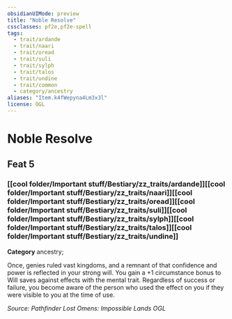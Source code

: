 ```yaml
---
obsidianUIMode: preview
title: "Noble Resolve"
cssclasses: pf2e,pf2e-spell
tags:
  - trait/ardande
  - trait/naari
  - trait/oread
  - trait/suli
  - trait/sylph
  - trait/talos
  - trait/undine
  - trait/common
  - category/ancestry
aliases: "Item.k4fWepyna4Lm3x3l"
license: OGL
---
```

# Noble Resolve
## Feat 5
### [[cool folder/Important stuff/Bestiary/zz_traits/ardande]][[cool folder/Important stuff/Bestiary/zz_traits/naari]][[cool folder/Important stuff/Bestiary/zz_traits/oread]][[cool folder/Important stuff/Bestiary/zz_traits/suli]][[cool folder/Important stuff/Bestiary/zz_traits/sylph]][[cool folder/Important stuff/Bestiary/zz_traits/talos]][[cool folder/Important stuff/Bestiary/zz_traits/undine]]

**Category** ancestry; 




Once, genies ruled vast kingdoms, and a remnant of that confidence and power is reflected in your strong will. You gain a +1 circumstance bonus to Will saves against effects with the mental trait. Regardless of success or failure, you become aware of the person who used the effect on you if they were visible to you at the time of use.

*Source: Pathfinder Lost Omens: Impossible Lands*
*OGL*